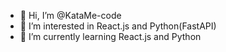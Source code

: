 - 👋 Hi, I’m @KataMe-code
- 👀 I’m interested in React.js and Python(FastAPI)
- 🌱 I’m currently learning React.js and Python 

<!---
KataMe-code/KataMe-code is a ✨ special ✨ repository because its `README.md` (this file) appears on your GitHub profile.
You can click the Preview link to take a look at your changes.
--->
